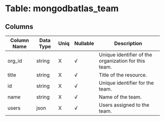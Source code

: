 # Table: mongodbatlas_team

## Columns 

|  Column Name   |  Data Type  | Uniq | Nullable | Description | 
|  ----  | ----  | ----  | ----  | ---- | 
| org_id | string | X | √ | Unique identifier of the organization for this team. | 
| title | string | X | √ | Title of the resource. | 
| id | string | X | √ | Unique identifier for the team. | 
| name | string | X | √ | Name of the team. | 
| users | json | X | √ | Users assigned to the team. | 


